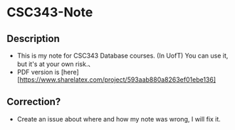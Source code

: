 # CSC343-Note

## Description
- This is my note for CSC343 Database courses. (In UofT) You can use it, but it's at your own risk.、
- PDF version is [here][https://www.sharelatex.com/project/593aab880a8263ef01ebe136]

## Correction?
- Create an issue about where and how my note was wrong, I will fix it.

